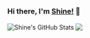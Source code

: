 ### Hi there, I'm [Shine!](https://nowtime.cc) 👋

<a><img align="center" src="https://github-readme-stats.vercel.app/api?username=PrintNow&show_icons=true" alt="Shine's GitHub Stats" /></a>
<a><img align="center" src="https://github-readme-stats.vercel.app/api/top-langs/?username=Shine&hide=TSQL" /></a>
